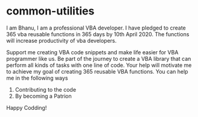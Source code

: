 # common-utilities
I am Bhanu, I am a professional VBA developer. I have pledged to create 365 vba reusable functions in 365 days by 10th April 2020.
The functions will increase productivity of vba developers.

Support me creating VBA code snippets and make life easier for VBA programmer like us.
Be part of the journey to create a VBA library that can perform all kinds of tasks with one line of code.
Your help will motivate me to achieve my goal of creating 365 reusable VBA functions. You can help me in the following ways
1. Contributing to the code
2. By becoming a Patrion

Happy Codding!
